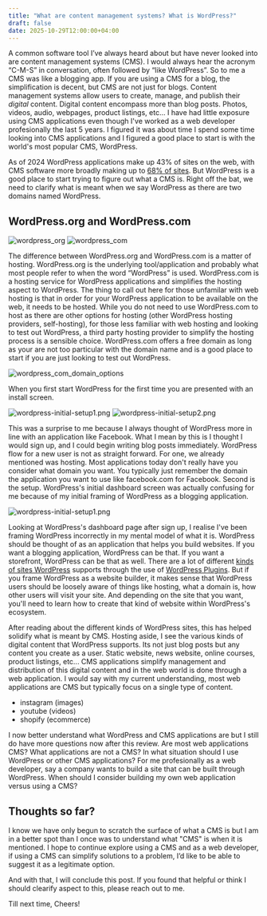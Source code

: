 ```yaml
---
title: "What are content management systems? What is WordPress?"
draft: false
date: 2025-10-29T12:00:00+04:00
---
```


A common software tool I’ve always heard about but have never looked into are content management systems (CMS). I would always hear the acronym “C-M-S” in conversation, often followed by “like WordPress”. So to me a CMS was like a blogging app. If you are using a CMS for a blog, the simplification is decent, but CMS are not just for blogs. Content management systems allow users to create, manage, and publish their *digital* content. Digital content encompass more than blog posts. Photos, videos, audio, webpages, product listings, etc… I have had little exposure using CMS applications even though I've worked as a web developer profesionally the last 5 years. I figured it was about time I spend some time looking into CMS applications and I figured a good place to start is with the world's most popular CMS, WordPress.

<!--more-->

As of 2024 WordPress applications make up 43% of sites on the web, with CMS software more broadly making up to [68% of sites](https://www.wpbeginner.com/research/cms-market-share-report-latest-trends-and-usage-stats/#aioseo-cms-usage-statistics-2022). But WordPress is a good place to start trying to figure out what a CMS is. Right off the bat, we need to clarify what is meant when we say WordPress as there are two domains named WordPress.

## WordPress.org and WordPress.com

![wordpress_org](images/wordpress.org-landing.png)
![wordpress_com](images/wordpress.com-landing.png)

The difference between WordPress.org and WordPress.com is a matter of hosting. WordPress.org is the underlying tool/application and probably what most people refer to when the word “WordPress” is used. WordPress.com is a hosting service for WordPress applications and simplifies the hosting aspect to WordPress. The thing to call out here for those unfamilar with web hosting is that in order for your WordPress application to be available on the web, it needs to be hosted. While you do not need to use WordPress.com to host as there are other options for hosting (other WordPress hosting providers, self-hosting), for those less familiar with web hosting and looking to test out WordPress, a third party hosting provider to simplify the hosting process is a sensible choice. WordPress.com offers a free domain as long as your are not too particular with the domain name and is a good place to start if you are just looking to test out WordPress.

![wordpress_com_domain_options](images/wordpress-domain-options.png)

When you first start WordPress for the first time you are presented with an install screen.

![wordpress-initial-setup1.png](images/wordpress-initial-setup1.png?width=225)
![wordpress-initial-setup2.png](images/wordpress-initial-setup2.png?width=490)

This was a surprise to me because I always thought of WordPress more in line with an application like Facebook. What I mean by this is I thought I would sign up, and I could begin writing blog posts immediately. WordPress flow for a new user is not as straight forward. For one, we already mentioned was hosting. Most applications today don't really have you consider what domain you want. You typically just remember the domain the application you want to use like facebook.com for Facebook. Second is the setup. WordPress's initial dashboard screen was actually confusing for me because of my initial framing of WordPress as a blogging application.

![wordpress-initial-setup1.png](images/wordpress-initial-dashboard.png)

Looking at WordPress's dashboard page after sign up, I realise I've been framing WordPress incorrectly in my mental model of what it is. WordPress should be thought of as an application that helps you build websites. If you want a blogging application, WordPress can be that. If you want a storefront, WordPress can be that as well. There are a lot of different [kinds of sites WordPress](https://wordpress.com/blog/2025/03/26/types-of-websites/) supports through the use of [WordPress Plugins](https://wordpress.org/plugins/). But if you frame WordPress as a website builder, it makes sense that WordPress users should be loosely aware of things like hosting, what a domain is, how other users will visit your site. And depending on the site that you want, you'll need to learn how to create that kind of website within WordPress's ecosystem.

After reading about the different kinds of WordPress sites, this has helped solidify what is meant by CMS. Hosting aside, I see the various kinds of digital content that WordPress supports. Its not just blog posts but any content you create as a user. Static website, news website, online courses, product listings, etc... CMS applications simplify management and distribution of this digital content and in the web world is done through a web application. I would say with my current understanding, most web applications are CMS but typically focus on a single type of content.

- instagram (images)
- youtube (videos)
- shopify (ecommerce)

I now better understand what WordPress and CMS applications are but I still do have more questions now after this review. Are most web applications CMS? What applications are not a CMS? In what situation should I use WordPress or other CMS applications? For me profesionally as a web developer, say a company wants to build a site that can be built through WordPress. When should I consider building my own web application versus using a CMS?

## Thoughts so far?

I know we have only begun to scratch the surface of what a CMS is but I am in a better spot than I once was to understand what "CMS" is when it is mentioned. I hope to continue explore using a CMS and as a web developer, if using a CMS can simplify solutions to a problem, I’d like to be able to suggest it as a legitimate option.

And with that, I will conclude this post. If you found that helpful or think I should clearify aspect to this, please reach out to me.

Till next time, Cheers!
